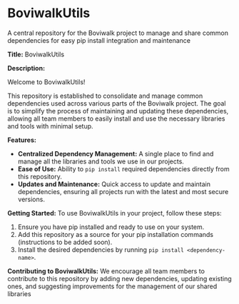 # BoviwalkUtils
A central repository for the Boviwalk project to manage and share common dependencies for easy pip install integration and maintenance


**Title:** BoviwalkUtils

**Description:**

Welcome to BoviwalkUtils!

This repository is established to consolidate and manage common dependencies used across various parts of the Boviwalk project. The goal is to simplify the process of maintaining and updating these dependencies, allowing all team members to easily install and use the necessary libraries and tools with minimal setup.

**Features:**
- **Centralized Dependency Management:** A single place to find and manage all the libraries and tools we use in our projects.
- **Ease of Use:** Ability to `pip install` required dependencies directly from this repository.
- **Updates and Maintenance:** Quick access to update and maintain dependencies, ensuring all projects run with the latest and most secure versions.

**Getting Started:**
To use BoviwalkUtils in your project, follow these steps:
1. Ensure you have pip installed and ready to use on your system.
2. Add this repository as a source for your pip installation commands (instructions to be added soon).
3. Install the desired dependencies by running `pip install <dependency-name>`.

**Contributing to BoviwalkUtils:**
We encourage all team members to contribute to this repository by adding new dependencies, updating existing ones, and suggesting improvements for the management of our shared libraries

